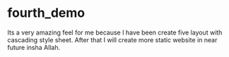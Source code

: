 # fourth_demo
Its a very amazing feel for me because I have been create five layout with cascading style sheet. After that I will create more static website in near future insha Allah.
